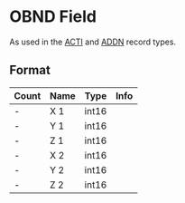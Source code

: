OBND Field
==========

As used in the [ACTI](../ACTI.md) and [ADDN](../ADDN.md) record types.

## Format

Count | Name | Type | Info
------|------|------|-----
- | X 1 | int16 |
- | Y 1 | int16 |
- | Z 1 | int16 |
- | X 2 | int16 |
- | Y 2 | int16 |
- | Z 2 | int16 |
